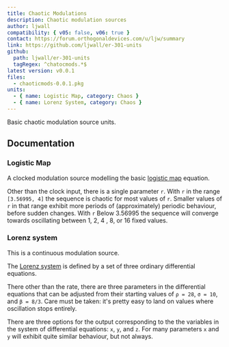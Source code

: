 ```yaml
---
title: Chaotic Modulations
description: Chaotic modulation sources
author: ljwall
compatibility: { v05: false, v06: true }
contact: https://forum.orthogonaldevices.com/u/ljw/summary
link: https://github.com/ljwall/er-301-units
github:
  path: ljwall/er-301-units
  tagRegex: ^chatocmods.*$
latest version: v0.0.1
files:
  - chaoticmods-0.0.1.pkg
units:
  - { name: Logistic Map, category: Chaos }
  - { name: Lorenz System, category: Chaos }
---
```


Basic chaotic modulation source units.

## Documentation

### Logistic Map

A clocked modulation source modelling the basic [logistic map](https://en.wikipedia.org/wiki/Logistic_map) equation.

<md-img src="chaoticmods/logisticmap.png"></md-img>

Other than the clock input, there is a single parameter `r`. With `r` in the range `[3.56995, 4]` the sequence is chaotic for most values of `r`. Smaller values of `r` in that range exhibit more periods of (approximately) periodic behaviour, before sudden changes. With `r` Below 3.56995 the sequence will converge towards oscillating between 1, 2, 4 , 8, or 16 fixed values.

### Lorenz system

This is a continuous modulation source.

<md-img src="chaoticmods/lorenz.png"></md-img>

The [Lorenz system](https://en.wikipedia.org/wiki/Lorenz_system) is defined by a set of three ordinary differential equations.

There other than the rate, there are three parameters in the differential equations that can be adjusted from their starting values of `ρ = 28`, `σ = 10`, and `β = 8/3`. Care must be taken: it's pretty easy to land on values where oscillation stops entirely.

There are three options for the output corresponding to the the variables in the system of differential equations: `x`, `y`, and `z`. For many parameters `x` and `y` will exhibit quite similar behaviour, but not always.

